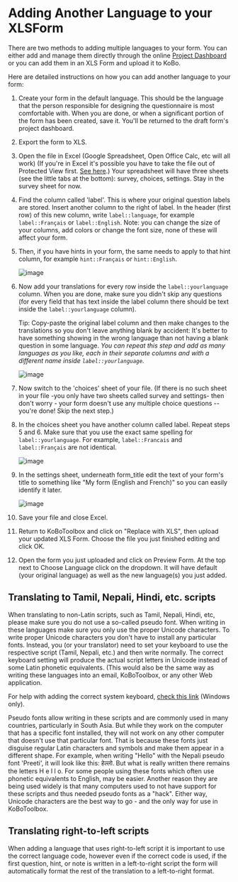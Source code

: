 # Adding Another Language to your XLSForm

There are two methods to adding multiple languages to your form. You can either add and manage them directly through the online [Project Dashboard](language_dashboard.md) or you can add them in an XLS Form and upload it to KoBo.

Here are detailed instructions on how you can add another language to your form:

1. Create your form in the default language. This should be the language that the person responsible for designing the questionnaire is most comfortable with. When you are done, or when a significant portion of the form has been created, save it. You'll be returned to the draft form's project dashboard.

2. Export the form to XLS.

3. Open the file in Excel (Google Spreadsheet, Open Office Calc, etc will all work) (If you're in Excel it's possible you have to take the file out of Protected View first. [See here](https://support.office.com/en-us/article/what-is-protected-view-d6f09ac7-e6b9-4495-8e43-2bbcdbcb6653?ocmsassetID=HA010355931&CorrelationId=04b441d5-5c7c-441a-bbac-8f34b3071869&ui=en-US&rs=en-US&ad=US).) Your spreadsheet will have three sheets (see the little tabs at the bottom): survey, choices, settings. Stay in the survey sheet for now.

4. Find the column called 'label'. This is where your original question labels are stored. Insert another column to the right of label. In the header (first row) of this new column, write `label::language`, for example `label::Français` or `label::English`. Note: you can change the size of your columns, add colors or change the font size, none of these will affect your form.

5. Then, if you have hints in your form, the same needs to apply to that hint column, for example `hint::Français` or `hint::English`.

    ![image](/images/language_xls/hints_updated.png)

6. Now add your translations for every row inside the `label::yourlanguage` column. When you are done, make sure you didn't skip any questions (for every field that has text inside the label column there should be text inside the `label::yourlanguage` column).

    Tip: Copy-paste the original label column and then make changes to the translations so you don't leave anything blank by accident: It's better to have something showing in the wrong language than not having a blank question in some language. _You can repeat this step and add as many languages as you like, each in their separate columns and with a different name inside `label::yourlanguage`._

    ![image](/images/language_xls/label_updated.png)

7. Now switch to the 'choices' sheet of your file. (If there is no such sheet in your file -you only have two sheets called survey and settings- then don't worry - your form doesn't use any multiple choice questions -- you're done! Skip the next step.)

8. In the choices sheet you have another column called label. Repeat steps 5 and 6. Make sure that you use the exact same spelling for `label::yourlanguage`. For example, `label::Francais` and `label::Français` are not identical.

    ![image](/images/language_xls/choices_label_updated.png)

9. In the settings sheet, underneath form_title edit the text of your form's title to something like "My form (English and French)" so you can easily identify it later.

    ![image](/images/language_xls/form_title_updated.png)

10. Save your file and close Excel.

11. Return to KoBoToolbox and click on "Replace with XLS", then upload your updated XLS Form. Choose the file you just finished editing and click OK.

12. Open the form you just uploaded and click on Preview Form. At the top next to Choose Language click on the dropdown. It will have default (your original language) as well as the new language(s) you just added.

## Translating to Tamil, Nepali, Hindi, etc. scripts

When translating to non-Latin scripts, such as Tamil, Nepali, Hindi, etc, please make sure you do not use a so-called pseudo font. When writing in these languages make sure you only use the proper Unicode characters. To write proper Unicode characters you don't have to install any particular fonts. Instead, you (or your translator) need to set your keyboard to use the respective script (Tamil, Nepali, etc.) and then write normally. The correct keyboard setting will produce the actual script letters in Unicode instead of some Latin phonetic equivalents. (This would also be the same way as writing these languages into an email, KoBoToolbox, or any other Web application.

For help with adding the correct system keyboard, [check this link](https://support.microsoft.com/en-us/help/17424/windows-change-keyboard-layout) (Windows only).

Pseudo fonts allow writing in these scripts and are commonly used in many countries, particularly in South Asia. But while they work on the computer that has a specific font installed, they will not work on any other computer that doesn't use that particular font. That is because these fonts just disguise regular Latin characters and symbols and make them appear in a different shape. For example, when writing "Hello" with the Nepali pseudo font 'Preeti', it will look like this: हेल्लो. But what is really written there remains the letters H e l l o. For some people using these fonts which often use phonetic equivalents to English, may be easier. Another reason they are being used widely is that many computers used to not have support for these scripts and thus needed pseudo fonts as a "hack". Either way, Unicode characters are the best way to go - and the only way for use in KoBoToolbox.

## Translating right-to-left scripts

When adding a language that uses right-to-left script it is important to use the correct language code, however even if the correct code is used, if the first question, hint, or note is written in a left-to-right script the form will automatically format the rest of the translation to a left-to-right format.
